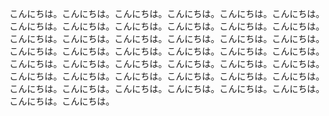 こんにちは。こんにちは。こんにちは。こんにちは。こんにちは。こんにちは。こんにちは。こんにちは。こんにちは。こんにちは。こんにちは。こんにちは。こんにちは。こんにちは。こんにちは。こんにちは。こんにちは。こんにちは。こんにちは。こんにちは。こんにちは。こんにちは。こんにちは。こんにちは。こんにちは。こんにちは。こんにちは。こんにちは。こんにちは。こんにちは。こんにちは。こんにちは。こんにちは。こんにちは。こんにちは。こんにちは。こんにちは。こんにちは。こんにちは。こんにちは。こんにちは。こんにちは。こんにちは。こんにちは。